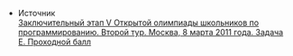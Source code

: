 - Источник  
[Заключительный этап V Открытой олимпиады школьников по программированию. Второй тур. Москва, 8 марта 2011 года. Задача Е. Проходной балл](https://olympiads.ru/zaoch/2010/final/archive.shtml)

